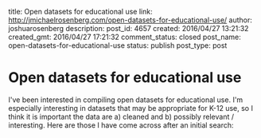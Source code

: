 title: Open datasets for educational use
link: http://jmichaelrosenberg.com/open-datasets-for-educational-use/
author: joshuarosenberg
description: 
post_id: 4657
created: 2016/04/27 13:21:32
created_gmt: 2016/04/27 17:21:32
comment_status: closed
post_name: open-datasets-for-educational-use
status: publish
post_type: post

# Open datasets for educational use

I've been interested in compiling open datasets for educational use. I'm especially interesting in datasets that may be appropriate for K-12 use, so I think it is important the data are a) cleaned and b) possibly relevant / interesting. Here are those I have come across after an initial search: